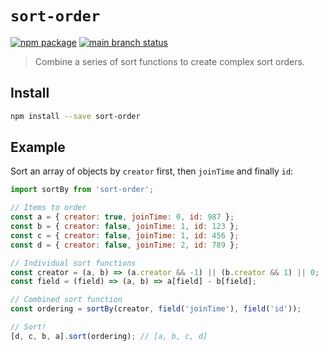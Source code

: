 # `sort-order`

[![npm package](https://img.shields.io/npm/v/sort-order?logo=npm)](https://www.npmjs.com/package/sort-order)
[![main branch status](https://img.shields.io/github/actions/workflow/status/cameronhunter/sort-order/post-merge.yml?logo=github&label=main)](https://github.com/cameronhunter/sort-order/actions/workflows/post-merge.yml)

> Combine a series of sort functions to create complex sort orders.

## Install

```bash
npm install --save sort-order
```

## Example

Sort an array of objects by `creator` first, then `joinTime` and finally `id`:

```javascript
import sortBy from 'sort-order';

// Items to order
const a = { creator: true, joinTime: 0, id: 987 };
const b = { creator: false, joinTime: 1, id: 123 };
const c = { creator: false, joinTime: 1, id: 456 };
const d = { creator: false, joinTime: 2, id: 789 };

// Individual sort functions
const creator = (a, b) => (a.creator && -1) || (b.creator && 1) || 0;
const field = (field) => (a, b) => a[field] - b[field];

// Combined sort function
const ordering = sortBy(creator, field('joinTime'), field('id'));

// Sort!
[d, c, b, a].sort(ordering); // [a, b, c, d]
```
